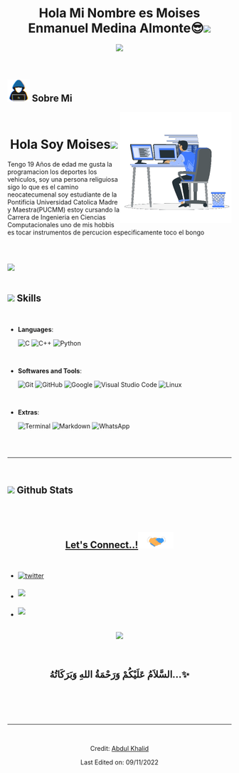 
<h1 align="center"><b>Hola Mi Nombre es Moises Enmanuel Medina Almonte😎</b><img src="https://media.giphy.com/media/hvRJCLFzcasrR4ia7z/giphy.gif" width="35"></h1>
<!--  -->
<p align="center">
  <a href="https://github.com/DenverCoder1/readme-typing-svg"><img src="https://readme-typing-svg.herokuapp.com?font=Time+New+Roman&color=cyan&size=25&center=true&vCenter=true&width=600&height=100&lines=Yo+Soy+T.Bl4ck..&hearts;++;Algunas+Veces+Hago+Stream+en+Twitch,;Estudio+ciencias+computaciones,;Toco+Bongo,;y+Me+gusta+jugar+Videojuegos;mis+juegos+favoritos+son+Warzone+y+NBA+2k+😎"></a>
</p>


<br>



## <picture><img src = "https://github.com/0xAbdulKhalid/0xAbdulKhalid/raw/main/assets/mdImages/about_me.gif" width = 50px></picture> **Sobre Mi**

<picture> <img align="right" src="https://github.com/0xAbdulKhalid/0xAbdulKhalid/raw/main/assets/mdImages/Right_Side.gif" width = 250px></picture>

<br>
<h1 align="center"><b> Hola Soy Moises</b><img src="https://media.giphy.com/media/hvRJCLFzcasrR4ia7z/giphy.gif" width="35"></h1>
Tengo 19 Años de edad me gusta la programacion los deportes los vehiculos, soy una persona religuiosa sigo lo que es el camino neocatecumenal soy estudiante de la Pontificia Universidad Catolica Madre y Maestra(PUCMM) estoy cursando la Carrera de Ingenieria en Ciencias Computacionales uno de mis hobbis es tocar instrumentos de percucion especificamente toco el bongo

<br><br>

<img src="https://user-images.githubusercontent.com/73097560/115834477-dbab4500-a447-11eb-908a-139a6edaec5c.gif"><br><br>

## <img src="https://media2.giphy.com/media/QssGEmpkyEOhBCb7e1/giphy.gif?cid=ecf05e47a0n3gi1bfqntqmob8g9aid1oyj2wr3ds3mg700bl&rid=giphy.gif" width ="25"><b> Skills</b>
<br>

<p align="center">

- **Languages**:
    
    ![C](https://img.shields.io/badge/C%20-%232370ED.svg?style=for-the-badge&logo=c&logoColor=white)
    ![C++](https://img.shields.io/badge/C++%20-%2300599C.svg?style=for-the-badge&logo=c%2B%2B&logoColor=white)
    ![Python](https://img.shields.io/badge/Python%20-%2314354C.svg?style=for-the-badge&logo=python&logoColor=white)

<br>

- **Softwares and Tools**:

    ![Git](https://img.shields.io/badge/git-%23F05033.svg?style=for-the-badge&logo=git&logoColor=white)
    ![GitHub](https://img.shields.io/badge/github-%23121011.svg?style=for-the-badge&logo=github&logoColor=white)
    ![Google](https://img.shields.io/badge/google-%234285F4.svg?style=for-the-badge&logo=google&logoColor=white)
    ![Visual Studio Code](https://img.shields.io/badge/Visual%20Studio%20Code-0078d7.svg?style=for-the-badge&logo=visual-studio-code&logoColor=white)
    ![Linux](https://img.shields.io/badge/Linux-FCC624?style=for-the-badge&logo=linux&logoColor=black) 

<br>

- **Extras**:

    ![Terminal](https://img.shields.io/badge/Terminal-%23054020?style=for-the-badge&logo=gnu-bash&logoColor=white)
    ![Markdown](https://img.shields.io/badge/markdown-%23000000.svg?style=for-the-badge&logo=markdown&logoColor=white)
    ![WhatsApp](https://img.shields.io/badge/WhatsApp-25D366?style=for-the-badge&logo=whatsapp&logoColor=white)


</p>

<br>
<br>

-----

<br>


## <img src="https://media.giphy.com/media/iY8CRBdQXODJSCERIr/giphy.gif" width="35"><b> Github Stats </b>
<br>

<div align="center">

<a href="https://github.com/TBl4ckk/">

<br>

## <b> Let's Connect..!</b><img src="https://github.com/0xAbdulKhalid/0xAbdulKhalid/raw/main/assets/mdImages/handshake.gif" width ="80">
<br>
<div align='left'>

<ul>

<li>
<a href="twitter.com/T_BL4CK_" target="_blank">
<img src="https://img.shields.io/badge/twitter:  TBL4CK-%2300acee.svg?color=1DA1F2&style=for-the-badge&logo=twitter&logoColor=white" alt=twitter style="margin-bottom: 5px;"/>
</a>
</li>

<br>

<li>
  <a href="https://api.whatsapp.com/send?phone=18494968750&text=Hola,%20quiero%20enviar%20un%20mensaje%20a%20trav%C3%A9s%20de%20este%20enlace" target="_blank">
    <img src="https://img.shields.io/badge/whatsapp:%20enviar%20mensaje-%2300BFA6.svg?style=for-the-badge&logo=whatsapp&logoColor=white" style="margin-bottom: 5px;" />
  </a>
</li>

<br>
<li>
  <a href="https://mail.google.com/mail/u/0/#inbox?compose=DmwnWrRmTwrZptSZjzZTmmKctFlnTcGwhpnpMtvwNlzMqrSHbDrDhJWMXDFxmqgPwPzmQZkHXbgq" target="_blank">
    <img src="https://img.shields.io/badge/gmail:%20nuevo%20mensaje-%23EA4335.svg?style=for-the-badge&logo=gmail&logoColor=white" style="margin-bottom: 5px;" />
  </a>
</li>


	
</ul>
</div>

<br>
<img src="https://user-images.githubusercontent.com/73097560/115834477-dbab4500-a447-11eb-908a-139a6edaec5c.gif">
<br>
<br>
<br>

<div align='center'>

## <b>السَّلاَمُ عَلَيْكُمْ وَرَحْمَةُ اللهِ وَبَرَكَاتُهُ...✨</b>

</div>
<br>
<br>
<br>
<br>

---

<br>

Credit: [Abdul Khalid](https://github.com/0xabdulkhalid)

Last Edited on: 09/11/2022
